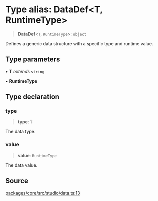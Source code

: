 # Type alias: DataDef\<T, RuntimeType\>

> **DataDef**\<`T`, `RuntimeType`\>: `object`

Defines a generic data structure with a specific type and runtime value.

## Type parameters

• **T** *extends* `string`

• **RuntimeType**

## Type declaration

### type

> **type**: `T`

The data type.

### value

> **value**: `RuntimeType`

The data value.

## Source

[packages/core/src/studio/data.ts:13](https://github.com/VictorS67/encre/blob/c09849eb59af073bf23be826a912f2ba4f635f93/packages/core/src/studio/data.ts#L13)
